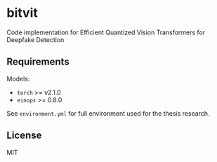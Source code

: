 # bitvit
Code implementation for Efficient Quantized Vision Transformers for Deepfake Detection

## Requirements

Models:
  - `torch` >= v2.1.0
  - `einops` >= 0.8.0

See `environment.yml` for full environment used for the thesis research.

## License
MIT
